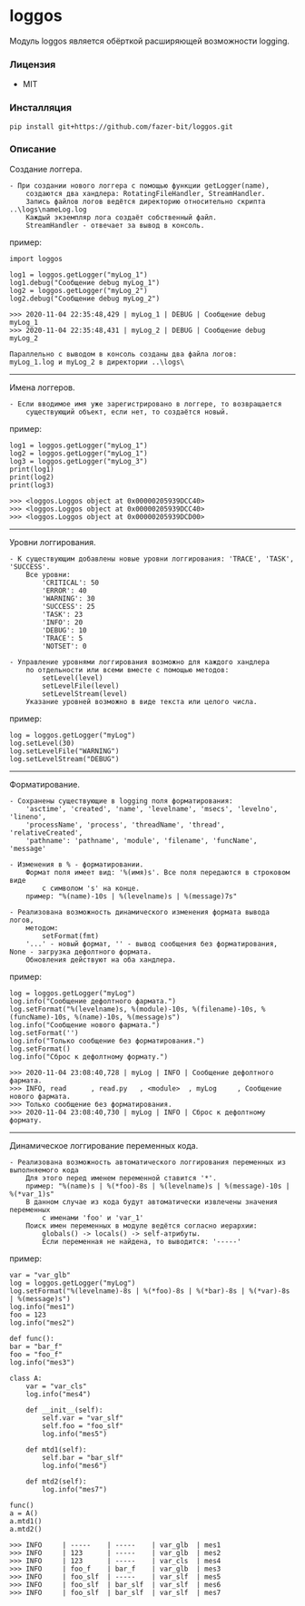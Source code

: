 
# loggos

Модуль loggos является обёрткой расширяющей возможности logging.
### Лицензия
* MIT
### Инсталляция
    pip install git+https://github.com/fazer-bit/loggos.git
### Описание
Создание логгера.

    - При создании нового логгера с помощью функции getLogger(name),
        создаются два хандлера: RotatingFileHandler, StreamHandler.
        Запись файлов логов ведётся директорию относительно скрипта ..\logs\nameLog.log
        Каждый экземпляр лога создаёт собственный файл.
        StreamHandler - отвечает за вывод в консоль.
пример:
    
    import loggos

    log1 = loggos.getLogger("myLog_1")
    log1.debug("Сообщение debug myLog_1")
    log2 = loggos.getLogger("myLog_2")
    log2.debug("Сообщение debug myLog_2")
            
    >>> 2020-11-04 22:35:48,429 | myLog_1 | DEBUG | Сообщение debug myLog_1
    >>> 2020-11-04 22:35:48,431 | myLog_2 | DEBUG | Сообщение debug myLog_2

>

    Параллельно с выводом в консоль созданы два файла логов:
    myLog_1.log и myLog_2 в директории ..\logs\
---  
Имена логгеров.
  
    - Если вводимое имя уже зарегистрировано в логгере, то возвращается 
        существующий объект, если нет, то создаётся новый.

пример:
        
    log1 = loggos.getLogger("myLog_1")
    log2 = loggos.getLogger("myLog_1")
    log3 = loggos.getLogger("myLog_3")
    print(log1)
    print(log2)
    print(log3)
    
    >>> <loggos.Loggos object at 0x00000205939DCC40>
    >>> <loggos.Loggos object at 0x00000205939DCC40>
    >>> <loggos.Loggos object at 0x00000205939DCD00>
---
Уровни логгирования.

    - К существующим добавлены новые уровни логгирования: 'TRACE', 'TASK', 'SUCCESS'.
        Все уровни:
            'CRITICAL': 50
            'ERROR': 40
            'WARNING': 30
            'SUCCESS': 25
            'TASK': 23
            'INFO': 20
            'DEBUG': 10
            'TRACE': 5
            'NOTSET': 0

    - Управление уровнями логгирования возможно для каждого хандлера
        по отдельности или всеми вместе с помощью методов:
            setLevel(level)
            setLevelFile(level)
            setLevelStream(level)
        Указание уровней возможно в виде текста или целого числа.
    
пример:

    log = loggos.getLogger("myLog")
    log.setLevel(30)
    log.setLevelFile("WARNING")
    log.setLevelStream("DEBUG")
---

Форматирование.

    - Сохранены существующие в logging поля форматирования:
        'asctime', 'created', 'name', 'levelname', 'msecs', 'levelno', 'lineno',
        'processName', 'process', 'threadName', 'thread', 'relativeCreated',
        'pathname': 'pathname', 'module', 'filename', 'funcName', 'message'
    
    - Изменения в % - форматировании.
        Формат поля имеет вид: '%(имя)s'. Все поля передаются в строковом виде
            с символом 's' на конце.
        пример: "%(name)-10s | %(levelname)s | %(message)7s"
    
    - Реализована возможность динамического изменения формата вывода логов,
        методом:
            setFormat(fmt)
        '...' - новый формат, '' - вывод сообщения без форматирования, None - загрузка дефолтного формата.
        Обновления действуют на оба хандлера.

пример:

    log = loggos.getLogger("myLog")
    log.info("Сообщение дефолтного фармата.")
    log.setFormat("%(levelname)s, %(module)-10s, %(filename)-10s, %(funcName)-10s, %(name)-10s, %(message)s")
    log.info("Сообщение нового фармата.")
    log.setFormat('')
    log.info("Только сообщение без форматирования.")
    log.setFormat()
    log.info("Сброс к дефолтному формату.")
    
    >>> 2020-11-04 23:08:40,728 | myLog | INFO | Сообщение дефолтного фармата.
    >>> INFO, read      , read.py   , <module>  , myLog     , Сообщение нового фармата.
    >>> Только сообщение без форматирования.
    >>> 2020-11-04 23:08:40,730 | myLog | INFO | Сброс к дефолтному формату.
   
---
   
Динамическое логгирование переменных кода.
   
    - Реализована возможность автоматического логгирования переменных из выполняемого кода
        Для этого перед именем переменной ставится '*'.
        пример: "%(name)s | %(*foo)-8s | %(levelname)s | %(message)-10s | %(*var_1)s"
        В данном случае из кода будут автоматически извлечены значения переменных
            с именами 'foo' и 'var_1'
        Поиск имен переменных в модуле ведётся согласно иерархии:
            globals() -> locals() -> self-атрибуты.
            Если переменная не найдена, то выводится: '-----'

пример:

    var = "var_glb"
    log = loggos.getLogger("myLog")
    log.setFormat("%(levelname)-8s | %(*foo)-8s | %(*bar)-8s | %(*var)-8s | %(message)s")
    log.info("mes1")
    foo = 123
    log.info("mes2")

    def func():
    bar = "bar_f"
    foo = "foo_f"
    log.info("mes3")

    class A:
        var = "var_cls"
        log.info("mes4")

        def __init__(self):
            self.var = "var_slf"
            self.foo = "foo_slf"
            log.info("mes5")

        def mtd1(self):
            self.bar = "bar_slf"
            log.info("mes6")

        def mtd2(self):
            log.info("mes7")

    func()
    a = A()
    a.mtd1()
    a.mtd2()
    
    >>> INFO     | -----    | -----    | var_glb  | mes1
    >>> INFO     | 123      | -----    | var_glb  | mes2
    >>> INFO     | 123      | -----    | var_cls  | mes4
    >>> INFO     | foo_f    | bar_f    | var_glb  | mes3
    >>> INFO     | foo_slf  | -----    | var_slf  | mes5
    >>> INFO     | foo_slf  | bar_slf  | var_slf  | mes6
    >>> INFO     | foo_slf  | bar_slf  | var_slf  | mes7
